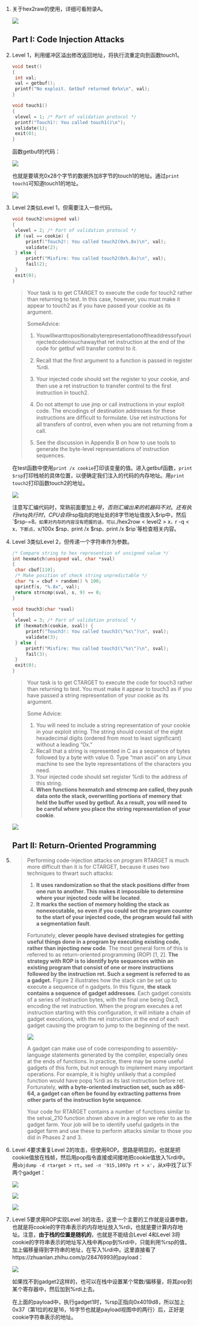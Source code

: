 1. 关于hex2raw的使用，详细可看附录A。

   ![](./img/3.1.png)

   ## Part I: Code Injection Attacks

2. Level 1，利用缓冲区溢出修改返回地址，将执行流重定向到函数touch1。

   ```c
   void test()
   {
   	int val;
   	val = getbuf();
   	printf("No exploit. Getbuf returned 0x%x\n", val);
   }
   
   void touch1()
   {
   	vlevel = 1; /* Part of validation protocol */
   	printf("Touch1!: You called touch1()\n");
   	validate(1);
   	exit(0);
   }
   ```

   函数getbuf的代码：

   ![](./img/3.2.png)

   也就是要填充0x28个字节的数据外加8字节的touch1的地址。通过`print touch1`可知道touch1的地址。

   ![](./img/3.3.png)

3. Level 2类似Level 1，但需要注入一些代码。

   ```c
   void touch2(unsigned val)
   {
   	vlevel = 2; /* Part of validation protocol */
   	if (val == cookie) {
   		printf("Touch2!: You called touch2(0x%.8x)\n", val);
   		validate(2);
   	} else {
   		printf("Misfire: You called touch2(0x%.8x)\n", val);
   		fail(2);
   	}
   	exit(0);
   }
   ```

   > Your task is to get CTARGET to execute the code for touch2 rather than returning to test. In this case, however, you must make it appear to touch2 as if you have passed your cookie as its argument.
   >
   > SomeAdvice: 
   >
   > 1. Youwillwanttopositionabyterepresentationoftheaddressofyourinjectedcodeinsuchawaythat ret instruction at the end of the code for getbuf will transfer control to it.
   >
   > 2. Recall that the ﬁrst argument to a function is passed in register %rdi.
   >
   > 3. Your injected code should set the register to your cookie, and then use a ret instruction to transfer control to the ﬁrst instruction in touch2.
   >
   > 4. Do not attempt to use jmp or call instructions in your exploit code. The encodings of destination addresses for these instructions are difﬁcult to formulate. Use ret instructions for all transfers of control, even when you are not returning from a call. 
   >
   > 5. See the discussion in Appendix B on how to use tools to generate the byte-level representations of instruction sequences.

   在test函数中使用`print /x cookie`打印该变量的值。进入getbuf函数，`print $rsp`打印栈帧的具体位置，以便确定我们注入的代码的内存地址。用`print touch2`打印函数touch2的地址。

   ![](./img/3.4.png)

   注意写汇编代码时，常熟前面要加上$号，否则汇编出来的机器码不对。还有执行retq执行时，CPU会将$rsp指向的地址处的8字节地址值放入$rip中，然后`$rsp-=8`。如果对内存的内容没有把握的话，可以`./hex2row < level2 > x`，`r -q < x`，下断点，`x/100x $rsp`，`print /x $rsp`，`print /x $rip`等检查相关内容。

4. Level 3类似Level 2，但传递一个字符串作为参数。

   ```c
   /* Compare string to hex represention of unsigned value */
   int hexmatch(unsigned val, char *sval)
   {
   	char cbuf[110];
   	/* Make position of check string unpredictable */
   	char *s = cbuf + random() % 100;
   	sprintf(s, "%.8x", val);
   	return strncmp(sval, s, 9) == 0;
   }
   
   void touch3(char *sval)
   {
   	vlevel = 3; /* Part of validation protocol */
   	if (hexmatch(cookie, sval)) {
   		printf("Touch3!: You called touch3(\"%s\")\n", sval);
   		validate(3);
   	} else {
   		printf("Misfire: You called touch3(\"%s\")\n", sval);
   		fail(3);
   	}
   	exit(0);
   }
   ```

   > Your task is to get CTARGET to execute the code for touch3 rather than returning to test. You must
   > make it appear to touch3 as if you have passed a string representation of your cookie as its argument.
   >
   > Some Advice:
   >
   > 1. You will need to include a string representation of your cookie in your exploit string. The string should consist of the eight hexadecimal digits (ordered from most to least significant) without a leading “0x.”
   > 2. Recall that a string is represented in C as a sequence of bytes followed by a byte with value 0. Type “man ascii” on any Linux machine to see the byte representations of the characters you need.
   > 3. Your injected code should set register %rdi to the address of this string.
   > 4. **When functions hexmatch and strncmp are called, they push data onto the stack, overwriting portions of memory that held the buffer used by getbuf. As a result, you will need to be careful where you place the string representation of your cookie**.

   ![](./img/3.5.png)

   ## Part II: Return-Oriented Programming

5. >  Performing code-injection attacks on program RTARGET is much more difficult than it is for CTARGET, because it uses two techniques to thwart such attacks:
   >
   > 1. **It uses randomization so that the stack positions differ from one run to another. This makes it impossible to determine where your injected code will be located**.
   > 2. **It marks the section of memory holding the stack as nonexecutable, so even if you could set the program counter to the start of your injected code, the program would fail with a segmentation fault**.
   >
   > Fortunately, **clever people have devised strategies for getting useful things done in a program by executing existing code, rather than injecting new code**. The most general form of this is referred to as return-oriented programming (ROP) [1, 2]. **The strategy with ROP is to identify byte sequences within an existing program that consist of one or more instructions followed by the instruction ret. Such a segment is referred to as a gadget.** Figure 2 illustrates how the stack can be set up to execute a sequence of n gadgets. In this figure, **the stack contains a sequence of gadget addresses**. Each gadget consists of a series of instruction bytes, with the final one being 0xc3, encoding the ret instruction. When the program executes a ret instruction starting with this configuration, it will initiate a chain of gadget executions, with the ret instruction at the end of each gadget causing the program to jump to the beginning of the next.
   >
   > ![](./img/3.6.png)
   >
   > A gadget can make use of code corresponding to assembly-language statements generated by the compiler, especially ones at the ends of functions. In practice, there may be some useful gadgets of this form, but not enough to implement many important operations. For example, it is highly unlikely that a compiled function would have popq %rdi as its last instruction before ret. Fortunately, **with a byte-oriented instruction set, such as x86-64, a gadget can often be found by extracting patterns from other parts of the instruction byte sequence**.
   >
   > Your code for RTARGET contains a number of functions similar to the setval_210 function shown above in a region we refer to as the gadget farm. Your job will be to identify useful gadgets in the gadget farm and use these to perform attacks similar to those you did in Phases 2 and 3.

6. Level 4要求重复Level 2的攻击，但使用ROP。思路是明显的，也就是把cookie值放在栈帧，然后用pop指令直接或间接地把cookie值放入%rdi中。用`objdump -d rtarget > rt`，`sed -n '915,1097p rt > x'`，从x中找了以下两个gadget：

   ![](./img/3.7.png)

   ![](./img/3.8.png)

   ![](./img/3.9.png)

7. Level 5要求用ROP实现Level 3的攻击，这里一个主要的工作就是设置参数，也就是将cookie的字符串表示的内存地址放入%rdi，也就是要计算内存地址。注意，**由于栈的位置是随机的**，也就是不能结合Level 4和Level 3将cookie的字符串表示的地址写入栈中再pop到%rdi中，只能利用%rsp的值，加上偏移量得到字符串的地址，在写入%rdi中。这里直接看了https://zhuanlan.zhihu.com/p/28476993的payload：

   ![](./img/3.10.png)
   
   如果找不到gadget2这样的，也可以在栈中设置某个常数/偏移量，将其pop到某个寄存器中，然后加到%rdi上去。
   
   在上面的payload中，执行gadget1时，%rsp正指向0x4019d8，所以加上0x37（第1位的权是16，16字节也就是payload视图中的两行）后，正好是cookie字符串表示的地址。

